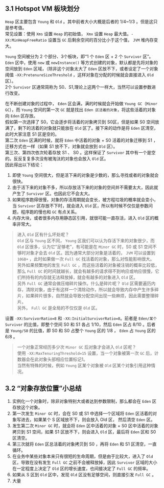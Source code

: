 ## 3.1 Hotspot VM 板块划分
`Heap` 区主要包含 `Young` 和 `Old` 。其中前者大小大概是后者的 1/4~1/3 。但是这只是参考值。  
常见设置：使用 `Xms` 设置 `Heap` 的初始值， `Xmx` 设置 `Heap` 最大值。`-XX:MinHeapFreeRatio` 设置当 `GC` 后剩余空间的百分比小于这个值， `JVM` 堆内存变大。  
  
`Young` 空间被分为 2 个部分、3个板块，即“1 个 `Eden` 区 + 2 个 `Survivor` 区”。  
`Eden` 区中，使用 `new` 或 `newInstance()` 等方式创建的对象，默认都是先将对象的空间放到 `Eden` 区域，（除非这个对象太大了 `Eden` 区放不下，或者设定了一个对象阈值 `-XX:PretenureSizeThreshold` ，这样对象在分配的时候就会直接进入 `Old` 区）。  
2个 `Survivor` 区通常简称为 S0、S1,理论上这两个一样大，当然可以设置参数进行改变。  
  
在不断创建对象的过程中， `Eden` 区会满，满的时候就会开始做 `Young GC`（`Minor GC`），而 `Young` 空间的第一次 `GC` 就是找出 `Eden 区活着的对象`，将这些活着的对象向 `Eden` 区存放。  
假如第一次选择了 S0，它会逐步将活着的对象拷贝到 S0区，但是如果 S0 空间放满了，剩下的活着的对象就只能放在 `Old` 区了。接下来的动作是将 `Eden` 区清空，此时大家注意 S1 区是空的。  
第二次 `Eden` 区满的时候，就将 `Eden` 中活着的对象 + S0 活着的对象迁移到 S1 ，迁移方式也一样（如果 S1 放不下，对象就会放到 `Old` 区）。  
第三次、第四次依次轮着存放 S1 、 S0 。这样保证了 `Survivor` 其中有一个是空的。反反复复多次没有被淘汰的对象也会放入 `Old` 区。  
因此得出以下结论：  
1. 即使 `Young` 空间很大，但是活下来的对象是少数的，那么寻找或者的对象就会很快。
2. 由于活下来的对象不多，所以存放活下来的对象的空间并不需要太大，因此就产生了 `Survivor` 区。也因此它不会太大。
3. 如果程序跑得很慢，对象的存活周期就会变长，被方程垃圾的概率就会变小，当 `Survivor` 区存放不下时，就会进入 `Old` 区，所以有时候不仅仅是参数问题，程序跑的慢也和 `GC` 有点关系。
4. 内存大块，或者很多内存用静态区引用，就很可能一直存活，进入 `Old` 区的概率非常大。  
>进入 `Old` 区有什么坏处呢？  
`Old` 区与 `Young` 区不同， `Young` 区我们可以认为存活下来的对象很少，而 `Old` 区很多，认为它“足够老”，有可能是在 `Minor GC` 时，S0 或 S1 空间不够时对象才会去 `Old` 区。因为通常大部分对象是活着的， `JVM` 可以设置到 `10GB+` ，此时如果做一次 `Full GC` 找活着的对象，那么对性能影响很大。  
另外如果频繁地的发生 `Full GC` ，而这些活着的对象被注销的概率比较低，那么 `Full GC` 的时间就越长，就会有越多的请求得不到响应或响应很慢，它们所持有的内存就无法释放掉，就会有越多的对象进入 `Old` 区。  
另外 `Full GC` 通常会做压缩碎片操作。什么是碎片呢？ `Old` 区需要遍历内存，清除对象，由于有这样一个清除动作，所以就会导致内存中产生许多碎片，如果碎片很多，自然就会导致分配空间出现一些麻烦，因此需要整理碎片。  
另外， `Full GC` 是全局的不仅仅是 `Old` 区。
  
设置 `-XX:SurvivorRatio=8` 和 `-XX:InitialSurvivorRatio=8`。前者是 `Eden/某个Survivor` 的比值，即整个空间 S0 和 S1 各占 1/10，然后 `Eden` 区占 8/10 。后者是 `Young/S0` 的比值，即 S0 和 S0 占整个 `Young` 区的 1/8 ，  `Eden` 占 `Young` 区的 6/8 。
>一个对象正常经历多少次 `Minor GC` 后对象才会进入 `Old` 区呢？  
使用 `-XX:MaxTenuringThreshold=15` 设置，当一个对象被第一次 `GC` 后，计数器会在此对象头部相应位置标记1。  
当然有特殊的时候，例如 `Young` 区某个对象被 `Old` 区某个对象引用这种情况。

## 3.2 “对象存放位置”小总结
1. 实例化一个对象时，除非对象特别大或者达到参数限制，那么都会在 `Eden` 区存放这个对象。
2. 第一次发生 `Minor GC` 时，会在 S0 或 S1 中选择一个区域将 `Eden` 区活着的对象写进去，如果某个 S 区域放不下，则会放入 Old 区， 然后清空 `Eden` 区。
3. 发生第二次 `Minor GC` 时，就会将 `Eden` 区中活着的对象 + S0 区中活着的对象拷贝到 S1 空间，如果 S1 区放不下，则会进入 `Old` 区，最后将 `Eden` 区和 S0 区清空。
4. 第三次就将 `Eden` 区总活着的对象拷贝到 S0 ，再将 `Eden` 和 S1 区清空，一直循环。
5. 在业务中某些对象本来只有很短的生命周期，但是由于比较大，进入了 `Old` 区，导致在没有发生 `Full GC` 之前不会被释放掉，因此 `Survivor` 区域的大小在一定程度上决定了 `Old` 区的增长速度，也间接决定了 `Full GC` 的频率。  
6. 如果从 S 区到 `Old` 区中，发现 `Old` 区没有足够空间，则直接引发 `Full GC` 。
7. 大量